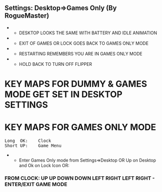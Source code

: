 ## Settings: Desktop=>Games Only (By RogueMaster)
- - DESKTOP LOOKS THE SAME WITH BATTERY AND IDLE ANIMATION
- - EXIT OF GAMES OR LOCK GOES BACK TO GAMES ONLY MODE
- - RESTARTING REMEMBERS YOU ARE IN GAMES ONLY MODE
- - HOLD BACK TO TURN OFF FLIPPER

# KEY MAPS FOR DUMMY & GAMES MODE GET SET IN DESKTOP SETTINGS

# KEY MAPS FOR GAMES ONLY MODE 
<pre>
Long  OK:    Clock
Short UP:    Game Menu
</pre>

- - Enter Games Only mode from Settings=>Desktop OR Up on Desktop and Ok on Lock Icon OR:
### FROM CLOCK: UP UP DOWN DOWN LEFT RIGHT LEFT RIGHT - ENTER/EXIT GAME MODE
